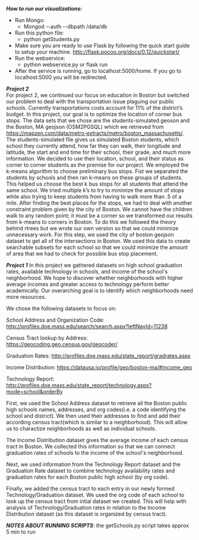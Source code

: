 ***How to run our visualizations:***
* Run Mongo:
	* Mongod --auth --dbpath /data/db
* Run this python file:
	* python getStudents.py
* Make sure you are ready to use Flask by following the quick start guide to setup your machine.
http://flask.pocoo.org/docs/0.12/quickstart/
* Run the webservice:
	* python webservice.py or flask run
* After the service is running, go to localhost:5000/home.
If you go to localhost:5000 you will be redirected.



***Project 2***  
For project 2, we continued our focus on education in Boston but switched our problem to deal with the transportation issue plaguing our public schools. Currently transportations costs account for 11% of the district’s budget. In this project, our goal is to optimize the location of corner bus stops. 
The data sets that we chose are the students-simulated.geoson and the Boston, MA geojson (OSM2PGSQL) which we retrieved from https://mapzen.com/data/metro-extracts/metro/boston_massachusetts/.
The students-simulated file gives us simulated Boston students, which school they currently attend, how far they can walk, their longitude and latitude, the start and end time for their school, their grade, and much more information. We decided to use their location, school, and their status as corner to corner students as the premise for our project. 
We employed the k-means algorithm to choose preliminary bus stops. Fist we separated the students by schools and then ran k-means on these groups of students. This helped us choose the best k bus stops for all students that attend the same school. We tried multiple k’s to try to minimize the amount of stops while also trying to keep students from having to walk more than .5 of a mile.
After finding the best places for the stops, we had to deal with another constraint problem given by the city of Boston. We cannot have the children walk to any random point; it must be a corner so we transformed our results from k-means to corners in Boston. To do this we followed the theory behind rtrees but we wrote our own version so that we could minimize unnecessary work. 
For this step, we used the city of boston geojson dataset to get all of the intersections in Boston. We used this data to create searchable subsets for each school so that we could minimize the amount of area that we had to check for possible bus stop placement.


***Project 1***
In this project we gathered datasets on high school graduation rates, available technology in
schools, and income of the school's neighborhood. We hope to discover whether neighborhoods with 
higher average incomes and greater access to technology perform better academically. Our overarching goal 
is to identify which neighborhoods need more resources.
 
We chose the following datasets to focus on:

School Address and Organization Code:
http://profiles.doe.mass.edu/search/search.aspx?leftNavId=11238

Census Tract lookup by Address:
https://geocoding.geo.census.gov/geocoder/

Graduation Rates:
http://profiles.doe.mass.edu/state_report/gradrates.aspx

Income Distribution:
https://datausa.io/profile/geo/boston-ma/#income_geo

Technology Report:
http://profiles.doe.mass.edu/state_report/technology.aspx?mode=school&orderBy

First, we used the School Address dataset to retrieve all the 
Boston public high schools names, addresses, and org codes(i.e. a code identifying
the school and district). We then used their addresses to find and add
their according census tract(which is similar to a neighborhood). 
This will allow us to charactize neighborhoods as well as individual schools.

The Income Distribution dataset gives the average income of each census tract
in Boston. We collected this information so that we can connect graduation rates of schools
to the income of the school's neighborhood.

Next, we used information from the Technology Report dataset and the Graduation 
Rate dataset to combine technology availability rates and graduation rates for each Boston public
high school (by org code).

Finally, we added the census tract to each entry in our newly formed Technology/Graduation dataset.
We used the org code of each school to look up the census tract from intial dataset we created.
This will help with analysis of Technology/Graduation rates in relation to the Income Distribution dataset
(as this dataset is organized by census tract).

***NOTES ABOUT RUNNING SCRIPTS***: 
	the getSchools.py script takes approx 5 min to run











